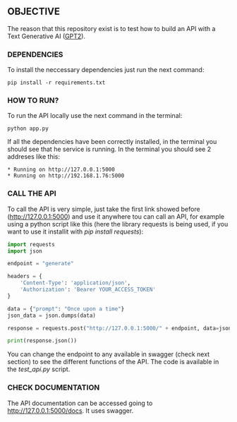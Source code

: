 ## OBJECTIVE

The reason that this repository exist is to test how to build an API with a Text Generative AI ([GPT2](https://huggingface.co/meta-llama/gpt2)).

### DEPENDENCIES

To install the neccessary dependencies just run the next command:

    pip install -r requirements.txt

### HOW TO RUN?

To run the API locally use the next command in the terminal:

    python app.py

If all the dependencies have been correctly installed, in the terminal you should see that he service is running. In the terminal you should see 2 addreses like this:

    * Running on http://127.0.0.1:5000
    * Running on http://192.168.1.76:5000
  
### CALL THE API

To call the API is very simple, just take the first link showed before (http://127.0.0.1:5000) and use it anywhere tou can call an API, for example using a python script like this (here the library requests is being used, if you want to use it installit with *pip install requests*): 

```python
import requests
import json

endpoint = "generate"

headers = {
    'Content-Type': 'application/json',
    'Authorization': 'Bearer YOUR_ACCESS_TOKEN'
}

data = {"prompt": "Once upon a time"}
json_data = json.dumps(data)

response = requests.post("http://127.0.0.1:5000/" + endpoint, data=json_data, headers=headers)

print(response.json())
```

You can change the endpoint to any available in swagger (check next section) to see the different functions of the API. The code is available in the *test_api.py* script.

### CHECK DOCUMENTATION

The API documentation can be accessed going to http://127.0.0.1:5000/docs. It uses swagger.
